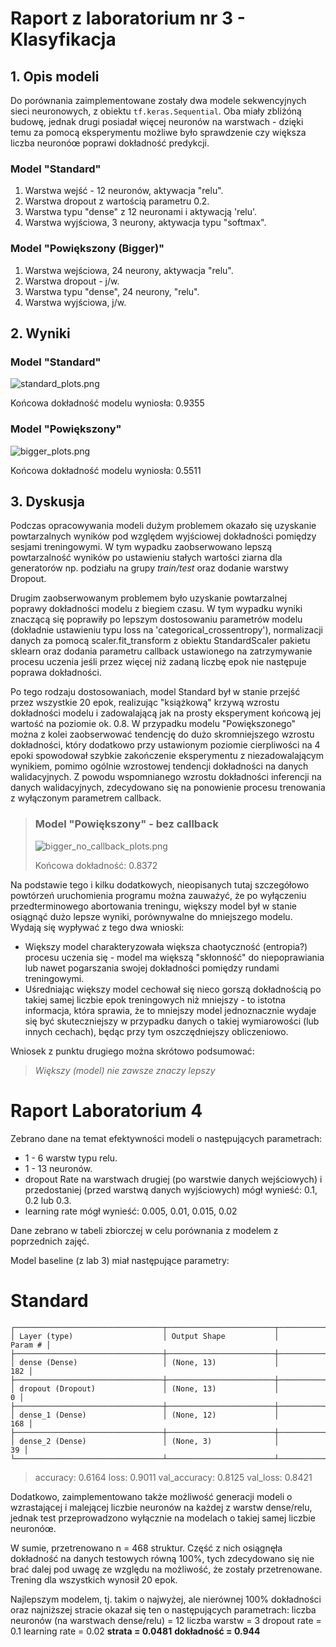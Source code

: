 # Raport z laboratorium nr 3 - Klasyfikacja

## 1. Opis modeli
Do porównania zaimplementowane zostały dwa modele sekwencyjnych sieci neuronowych, z obiektu 
```tf.keras.Sequential```. Oba miały zbliżóną budowę, jednak drugi posiadał więcej neuronów na warstwach - dzięki temu za pomocą eksperymentu możliwe było sprawdzenie czy większa liczba neuronóœ poprawi dokładność predykcji.

### Model "Standard"
1. Warstwa wejść - 12 neuronów, aktywacja "relu".
2. Warstwa dropout z wartością parametru 0.2.
3. Warstwa typu "dense" z 12 neuronami i aktywacją 'relu'.
4. Warstwa wyjściowa, 3 neurony, aktywacja typu "softmax".

### Model "Powiększony (Bigger)" 
1. Warstwa wejściowa, 24 neurony, aktywacja "relu".
2. Warstwa dropout - j/w.
3. Warstwa typu "dense", 24 neurony, "relu".
4. Warstwa wyjściowa, j/w.

## 2. Wyniki

### Model "Standard"
![standard_plots.png](standard_plots.png)

Końcowa dokładność modelu wyniosła: 0.9355

### Model "Powiększony"
![bigger_plots.png](bigger_plots.png)

Końcowa dokładność modelu wyniosła: 0.5511

## 3. Dyskusja
Podczas opracowywania modeli dużym problemem okazało się uzyskanie powtarzalnych wyników pod względem wyjściowej dokładności pomiędzy sesjami treningowymi. W tym wypadku zaobserwowano lepszą powtarzalność wyników po ustawieniu stałych wartości ziarna dla generatorów np. podziału na grupy _train/test_ oraz dodanie warstwy Dropout.

Drugim zaobserwowanym problemem było uzyskanie powtarzalnej poprawy dokładności modelu z biegiem czasu. W tym wypadku wyniki znaczącą się poprawiły po lepszym dostosowaniu parametrów modelu (dokładnie ustawieniu typu loss na 'categorical_crossentropy'), normalizacji danych za pomocą scaler.fit_transform z obiektu StandardScaler pakietu sklearn oraz dodania parametru callback ustawionego na zatrzymywanie procesu uczenia jeśli przez więcej niż zadaną liczbę epok nie następuje poprawa dokładności.

Po tego rodzaju dostosowaniach, model Standard był w stanie przejść przez wszystkie 20 epok, realizując "książkową" krzywą wzrostu dokładności modelu i zadowalającą jak na prosty eksperyment końcową jej wartość na poziomie ok. 0.8. W przypadku modelu "Powiększonego" można z kolei zaobserwować tendencję do dużo skromniejszego wzrostu dokładności, który dodatkowo przy ustawionym poziomie cierpliwości na 4 epoki spowodował szybkie zakończenie eksperymentu z niezadowalającym wynikiem, pomimo ogólnie wzrostowej tendencji dokładności na danych walidacyjnych. Z powodu wspomnianego wzrostu dokładności inferencji na danych walidacyjnych, zdecydowano się na ponowienie procesu trenowania z wyłączonym parametrem callback.

> ### Model "Powiększony" - bez callback
> ![bigger_no_callback_plots.png](bigger_no_callback_plots.png)
>
> Końcowa dokładność: 0.8372

Na podstawie tego i kilku dodatkowych, nieopisanych tutaj szczegółowo powtórzeń uruchomienia programu można zauważyć, że po wyłączeniu przedterminowego abortowania treningu, większy model był w stanie osiągnąć dużo lepsze wyniki, porównywalne do mniejszego modelu. Wydają się wypływać z tego dwa wnioski:
- Większy model charakteryzowała większa chaotyczność (entropia?) procesu uczenia się - model ma większą "skłonność" do niepoprawiania lub nawet pogarszania swojej dokładności pomiędzy rundami treningowymi.
- Uśredniając większy model cechował się nieco gorszą dokładnością po takiej samej liczbie epok treningowych niż mniejszy - to istotna informacja, która sprawia, że to mniejszy model jednoznacznie wydaje się być skuteczniejszy w przypadku danych o takiej wymiarowości (lub innych cechach), będąc przy tym oszczędniejszy obliczeniowo. 

Wniosek z punktu drugiego można skrótowo podsumować:
> _Większy (model) nie zawsze znaczy lepszy_

# Raport Laboratorium 4
Zebrano dane na temat efektywności modeli o następujących parametrach:
- 1 - 6 warstw typu relu.
- 1 - 13 neuronów.
- dropout Rate na warstwach drugiej (po warstwie danych wejściowych) i przedostaniej (przed warstwą danych wyjściowych) mógł wynieść: 0.1, 0.2 lub 0.3.
- learning rate mógł wynieść: 0.005, 0.01, 0.015, 0.02

Dane zebrano w tabeli zbiorczej w celu porównania z modelem z poprzednich zajęć.
 
Model baseline (z lab 3) miał następujące parametry:
# Standard
```
┌─────────────────────────────────┬────────────────────────┬───────────────┐
│ Layer (type)                    │ Output Shape           │       Param # │
├─────────────────────────────────┼────────────────────────┼───────────────┤
│ dense (Dense)                   │ (None, 13)             │           182 │
├─────────────────────────────────┼────────────────────────┼───────────────┤
│ dropout (Dropout)               │ (None, 13)             │             0 │
├─────────────────────────────────┼────────────────────────┼───────────────┤
│ dense_1 (Dense)                 │ (None, 12)             │           168 │
├─────────────────────────────────┼────────────────────────┼───────────────┤
│ dense_2 (Dense)                 │ (None, 3)              │            39 │
└─────────────────────────────────┴────────────────────────┴───────────────┘
```
> accuracy: 0.6164 
> loss: 0.9011 
> val_accuracy: 0.8125 
> val_loss: 0.8421

Dodatkowo, zaimplementowano także możliwość generacji modeli o wzrastającej i malejącej liczbie neuronów na każdej z warstw dense/relu, jednak test przeprowadzono wyłącznie na modelach o takiej samej liczbie neuronóœ.

W sumie, przetrenowano n = 468 struktur. Część z nich osiągnęła dokładność na danych testowych równą 100%, tych zdecydowano się nie brać dalej pod uwagę ze względu na możliwość, że zostały przetrenowane. Trening dla wszystkich wynosił 20 epok.

Najlepszym modelem, tj. takim o najwyżej, ale nierównej 100% dokładności oraz najniższej stracie okazał się ten o następujących parametrach:
liczba neuronów (na warstwach dense/relu) = 12
liczba warstw = 3
dropout rate = 0.1
learning rate = 0.02
**strata = 0.0481**
**dokładność = 0.944**
